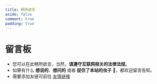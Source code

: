 ```yaml
---
title: 畅所欲言
aside: false
comment: true
padding: true
---
```


# 留言板

- 您可以在此畅所欲言，当然，**请遵守互联网相关的法律法规**。
- 如果有什么 **想说的**、**想问的** 或者 **捉住了本站的虫子** 🐞，都欢迎留言告知。
- 需要添加友链可前往 [友情链接](/pages/link)
